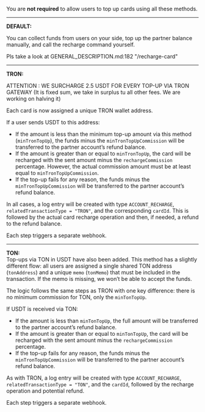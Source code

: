 You are ****not required**** to allow users to top up cards using all these methods.

---

**DEFAULT:**  

You can collect funds from users on your side, top up the partner balance manually, and call the recharge command yourself.

Pls take a look at GENERAL_DESCRIPTION.md:182 "/recharge-card"

---

**TRON:**  

ATTENTION : WE SURCHARGE 2.5 USDT FOR EVERY TOP-UP VIA TRON GATEWAY 
(It is fixed sum, we take in surplus tu all other fees. We are working on halving it)

Each card is now assigned a unique TRON wallet address.

If a user sends USDT to this address:
- If the amount is less than the minimum top-up amount via this method (`minTronTopUp`), the funds minus the `minTronTopUpCommission` will be transferred to the partner account’s refund balance.
- If the amount is greater than or equal to `minTronTopUp`, the card will be recharged with the sent amount minus the `rechargeCommission` percentage. However, the actual commission amount must be at least equal to `minTronTopUpCommission`.
- If the top-up fails for any reason, the funds minus the `minTronTopUpCommission` will be transferred to the partner account’s refund balance.

In all cases, a log entry will be created with type `ACCOUNT_RECHARGE`, `relatedTransactionType = "TRON"`, and the corresponding `cardId`. This is followed by the actual card recharge operation and then, if needed, a refund to the refund balance.

Each step triggers a separate webhook.

---

**TON:**  
Top-ups via TON in USDT have also been added. This method has a slightly different flow: all users are assigned a single shared TON address (`tonAddress`) and a unique `memo` (`tonMemo`) that must be included in the transaction. If the memo is missing, we won’t be able to accept the funds.

The logic follows the same steps as TRON with one key difference: there is no minimum commission for TON, only the `minTonTopUp`.

If USDT is received via TON:
- If the amount is less than `minTonTopUp`, the full amount will be transferred to the partner account’s refund balance.
- If the amount is greater than or equal to `minTonTopUp`, the card will be recharged with the sent amount minus the `rechargeCommission` percentage.
- If the top-up fails for any reason, the funds minus the `minTronTopUpCommission` will be transferred to the partner account’s refund balance.

As with TRON, a log entry will be created with type `ACCOUNT_RECHARGE`, `relatedTransactionType = "TON"`, and the `cardId`, followed by the recharge operation and potential refund.

Each step triggers a separate webhook.
